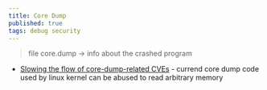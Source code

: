 ```yaml
---
title: Core Dump
published: true
tags: debug security
---
```

> file core.dump -> info about the crashed program

- [Slowing the flow of core-dump-related CVEs](https://lwn.net/SubscriberLink/1024160/f18b880c8cd1eef1/) - currend core dump code used by linux kernel can be abused to read arbitrary memory

